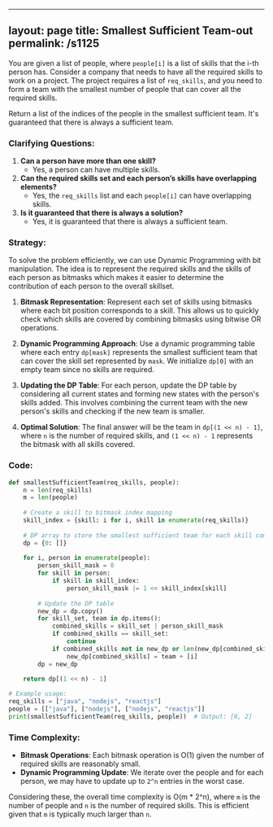 
---
layout: page
title:  Smallest Sufficient Team-out
permalink: /s1125
---

You are given a list of people, where `people[i]` is a list of skills that the i-th person has. Consider a company that needs to have all the required skills to work on a project. The project requires a list of `req_skills`, and you need to form a team with the smallest number of people that can cover all the required skills.

Return a list of the indices of the people in the smallest sufficient team. It's guaranteed that there is always a sufficient team.

### Clarifying Questions:
1. **Can a person have more than one skill?**
   - Yes, a person can have multiple skills.
2. **Can the required skills set and each person’s skills have overlapping elements?**
   - Yes, the `req_skills` list and each `people[i]` can have overlapping skills.
3. **Is it guaranteed that there is always a solution?**
   - Yes, it is guaranteed that there is always a sufficient team.

### Strategy:

To solve the problem efficiently, we can use Dynamic Programming with bit manipulation. The idea is to represent the required skills and the skills of each person as bitmasks which makes it easier to determine the contribution of each person to the overall skillset.

1. **Bitmask Representation**: 
   Represent each set of skills using bitmasks where each bit position corresponds to a skill. This allows us to quickly check which skills are covered by combining bitmasks using bitwise OR operations.

2. **Dynamic Programming Approach**: 
   Use a dynamic programming table where each entry `dp[mask]` represents the smallest sufficient team that can cover the skill set represented by `mask`. We initialize `dp[0]` with an empty team since no skills are required.

3. **Updating the DP Table**:
   For each person, update the DP table by considering all current states and forming new states with the person's skills added. This involves combining the current team with the new person's skills and checking if the new team is smaller.

4. **Optimal Solution**: 
   The final answer will be the team in `dp[(1 << n) - 1]`, where `n` is the number of required skills, and `(1 << n) - 1` represents the bitmask with all skills covered.

### Code:

```python
def smallestSufficientTeam(req_skills, people):
    n = len(req_skills)
    m = len(people)
    
    # Create a skill to bitmask index mapping
    skill_index = {skill: i for i, skill in enumerate(req_skills)}
    
    # DP array to store the smallest sufficient team for each skill combination
    dp = {0: []}
    
    for i, person in enumerate(people):
        person_skill_mask = 0
        for skill in person:
            if skill in skill_index:
                person_skill_mask |= 1 << skill_index[skill]
        
        # Update the DP table
        new_dp = dp.copy()
        for skill_set, team in dp.items():
            combined_skills = skill_set | person_skill_mask
            if combined_skills == skill_set:
                continue
            if combined_skills not in new_dp or len(new_dp[combined_skills]) > len(team) + 1:
                new_dp[combined_skills] = team + [i]
        dp = new_dp
    
    return dp[(1 << n) - 1]

# Example usage:
req_skills = ["java", "nodejs", "reactjs"]
people = [["java"], ["nodejs"], ["nodejs", "reactjs"]]
print(smallestSufficientTeam(req_skills, people))  # Output: [0, 2]
```

### Time Complexity:

- **Bitmask Operations**: Each bitmask operation is O(1) given the number of required skills are reasonably small.
- **Dynamic Programming Update**: We iterate over the people and for each person, we may have to update up to `2^n` entries in the worst case.

Considering these, the overall time complexity is O(m * 2^n), where `m` is the number of people and `n` is the number of required skills. This is efficient given that `m` is typically much larger than `n`.